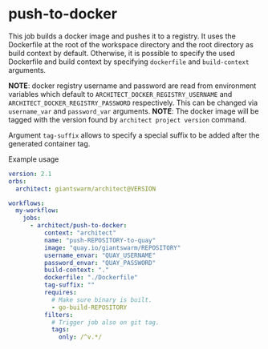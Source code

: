 # push-to-docker

This job builds a docker image and pushes it to a registry.
It uses the Dockerfile at the root of the workspace directory and the root directory as build context by default.
Otherwise, it is possible to specify the used Dockerfile and build context by specifying `dockerfile` and `build-context` arguments.

**NOTE**: docker registry username and password are read from environment variables which default to `ARCHITECT_DOCKER_REGISTRY_USERNAME` and `ARCHITECT_DOCKER_REGISTRY_PASSWORD` respectively. This can be changed via `username_var` and `password_var` arguments.
**NOTE**: The docker image will be tagged with the version found by `architect project version` command.

Argument `tag-suffix` allows to specify a special suffix to be added after the generated container tag.

Example usage

```yaml
version: 2.1
orbs:
  architect: giantswarm/architect@VERSION

workflows:
  my-workflow:
    jobs:
      - architect/push-to-docker:
          context: "architect"
          name: "push-REPOSITORY-to-quay"
          image: "quay.io/giantswarm/REPOSITORY"
          username_envar: "QUAY_USERNAME"
          password_envar: "QUAY_PASSWORD"
          build-context: "."
          dockerfile: "./Dockerfile"
          tag-suffix: ""
          requires:
            # Make sure binary is built.
            - go-build-REPOSITORY
          filters:
            # Trigger job also on git tag.
            tags:
              only: /^v.*/
```
